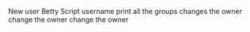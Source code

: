 New user Betty
Script username
print all the groups
changes the owner
change the owner
change the owner
